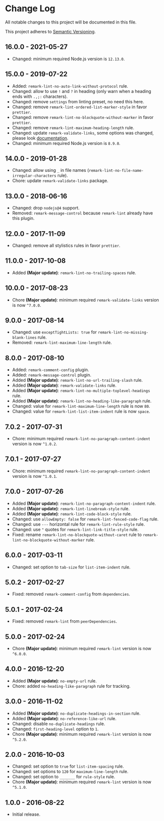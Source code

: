 # Change Log

All notable changes to this project will be documented in this file.

This project adheres to [Semantic Versioning](http://semver.org).

## 16.0.0 - 2021-05-27

- Changed: minimum required Node.js version is `12.13.0`.

## 15.0.0 - 2019-07-22

- Added: `remark-lint-no-auto-link-without-protocol` rule.
- Changed: allow to use `!` and `?` in heading (only warn when a heading ends with `.,;:` characters).
- Changed: remove `settings` from linting preset, no need this here.
- Changed: remove `remark-lint-ordered-list-marker-style` in favor `prettier`.
- Changed: remove `remark-lint-no-blockquote-without-marker` in favor `prettier`.
- Changed: remove `remark-lint-maximum-heading-length` rule.
- Changed: update `remark-validate-links`, some options was changed, please look [documentation](https://github.com/remarkjs/remark-validate-links).
- Changed: minimum required Node.js version is `8.9.0`.

## 14.0.0 - 2019-01-28

- Changed: allow using `_` in file names (`remark-lint-no-file-name-irregular-characters` rule).
- Chore: update `remark-validate-links` package.

## 13.0.0 - 2018-06-16

- Changed: drop `nodejs@4` support.
- Removed: `remark-message-control` because `remark-lint` already have this plugin.

## 12.0.0 - 2017-11-09

- Changed: remove all stylistics rules in favor `prettier`.

## 11.0.0 - 2017-10-08

- Added **(Major update)**: `remark-lint-no-trailing-spaces` rule.

## 10.0.0 - 2017-08-23

- Chore **(Major update)**: minimum required `remark-validate-links` version is
  now `^7.0.0`.

## 9.0.0 - 2017-08-14

- Changed: use `exceptTightLists: true` for `remark-lint-no-missing-blank-lines`
  rule.
- Removed: `remark-lint-maximum-line-length` rule.

## 8.0.0 - 2017-08-10

- Added: `remark-comment-config` plugin.
- Added: `remark-message-control` plugin.
- Added **(Major update)**: `remark-lint-no-url-trailing-slash` rule.
- Added **(Major update)**: `remark-validate-links` rule.
- Added **(Major update)**: `remark-lint-no-multiple-toplevel-headings` rule.
- Added **(Major update)**: `remark-lint-no-heading-like-paragraph` rule.
- Changed: value for `remark-lint-maximum-line-length` rule is now `80`.
- Changed: value for `remark-lint-list-item-indent` rule is now `space`.

## 7.0.2 - 2017-07-31

- Chore: minimum required `remark-lint-no-paragraph-content-indent` version is
  now `^1.0.2`.

## 7.0.1 - 2017-07-27

- Chore: minimum required `remark-lint-no-paragraph-content-indent` version is
  now `^1.0.1`.

## 7.0.0 - 2017-07-26

- Added **(Major update)**: `remark-lint-no-paragraph-content-indent` rule.
- Added **(Major update)**: `remark-lint-linebreak-style` rule.
- Added **(Major update)**: `remark-lint-code-block-style` rule.
- Changed: use `allowEmpty: false` for `remark-lint-fenced-code-flag` rule.
- Changed: use `---` horizontal rule for `remark-lint-rule-style` rule.
- Changed: use `"` quotes for `remark-lint-link-title-style` rule.
- Fixed: rename `remark-lint-no-blockquote-without-caret` rule to
  `remark-lint-no-blockquote-without-marker` rule.

## 6.0.0 - 2017-03-11

- Changed: set option to `tab-size` for `list-item-indent` rule.

## 5.0.2 - 2017-02-27

- Fixed: removed `remark-comment-config` from `dependencies`.

## 5.0.1 - 2017-02-24

- Fixed: removed `remark-lint` from `peerDependencies`.

## 5.0.0 - 2017-02-24

- Chore **(Major update)**: minimum required `remark-lint` version is now
  `^6.0.0`.

## 4.0.0 - 2016-12-20

- Added **(Major update)**: `no-empty-url` rule.
- Chore: added `no-heading-like-paragraph` rule for tracking.

## 3.0.0 - 2016-11-02

- Added **(Major update)**: `no-duplicate-headings-in-section` rule.
- Added **(Major update)**: `no-reference-like-url` rule.
- Changed: disable `no-duplicate-headings` rule.
- Changed: `first-heading-level` option to `1`.
- Chore **(Major update)**: minimum required `remark-lint` version is now
  `^5.2.0`.

## 2.0.0 - 2016-10-03

- Changed: set option to `true` for `list-item-spacing` rule.
- Changed: set options to `120` for `maximum-line-length` rule.
- Changed: set option to `_______` for `rule-style` rule.
- Chore **(Major update)**: minimum required `remark-lint` version is now
  `^5.1.0`.

## 1.0.0 - 2016-08-22

- Initial release.
